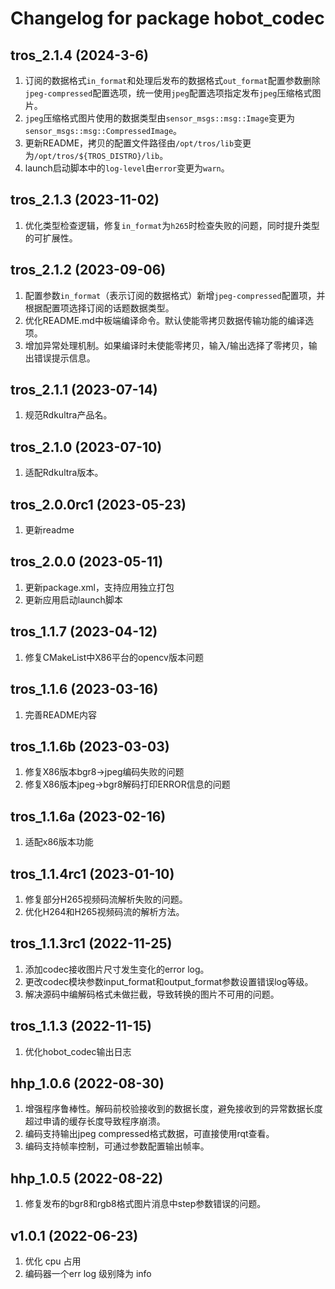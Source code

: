 # Changelog for package hobot_codec

tros_2.1.4 (2024-3-6)
------------------
1. 订阅的数据格式`in_format`和处理后发布的数据格式`out_format`配置参数删除`jpeg-compressed`配置选项，统一使用`jpeg`配置选项指定发布`jpeg`压缩格式图片。
2. `jpeg`压缩格式图片使用的数据类型由`sensor_msgs::msg::Image`变更为`sensor_msgs::msg::CompressedImage`。
3. 更新README，拷贝的配置文件路径由`/opt/tros/lib`变更为`/opt/tros/${TROS_DISTRO}/lib`。
4. launch启动脚本中的`log-level`由`error`变更为`warn`。

tros_2.1.3 (2023-11-02)
------------------
1. 优化类型检查逻辑，修复`in_format`为`h265`时检查失败的问题，同时提升类型的可扩展性。

tros_2.1.2 (2023-09-06)
------------------
1. 配置参数`in_format`（表示订阅的数据格式）新增`jpeg-compressed`配置项，并根据配置项选择订阅的话题数据类型。
2. 优化README.md中板端编译命令。默认使能零拷贝数据传输功能的编译选项。
3. 增加异常处理机制。如果编译时未使能零拷贝，输入/输出选择了零拷贝，输出错误提示信息。

tros_2.1.1 (2023-07-14)
------------------
1. 规范Rdkultra产品名。

tros_2.1.0 (2023-07-10)
------------------
1. 适配Rdkultra版本。

tros_2.0.0rc1 (2023-05-23)
------------------
1. 更新readme

tros_2.0.0 (2023-05-11)
------------------
1. 更新package.xml，支持应用独立打包
2. 更新应用启动launch脚本

tros_1.1.7 (2023-04-12)
------------------
1. 修复CMakeList中X86平台的opencv版本问题

tros_1.1.6 (2023-03-16)
------------------
1. 完善README内容

tros_1.1.6b (2023-03-03)
------------------
1. 修复X86版本bgr8->jpeg编码失败的问题
2. 修复X86版本jpeg->bgr8解码打印ERROR信息的问题

tros_1.1.6a (2023-02-16)
------------------
1. 适配x86版本功能

tros_1.1.4rc1 (2023-01-10)
------------------
1. 修复部分H265视频码流解析失败的问题。
1. 优化H264和H265视频码流的解析方法。

tros_1.1.3rc1 (2022-11-25)
------------------
1. 添加codec接收图片尺寸发生变化的error log。
2. 更改codec模块参数input_format和output_format参数设置错误log等级。
3. 解决源码中编解码格式未做拦截，导致转换的图片不可用的问题。

tros_1.1.3 (2022-11-15)
------------------
1. 优化hobot_codec输出日志

hhp_1.0.6 (2022-08-30)
------------------
1. 增强程序鲁棒性。解码前校验接收到的数据长度，避免接收到的异常数据长度超过申请的缓存长度导致程序崩溃。
2. 编码支持输出jpeg compressed格式数据，可直接使用rqt查看。
3. 编码支持帧率控制，可通过参数配置输出帧率。

hhp_1.0.5 (2022-08-22)
------------------
1. 修复发布的bgr8和rgb8格式图片消息中step参数错误的问题。


v1.0.1 (2022-06-23)
------------------
1. 优化 cpu 占用
2. 编码器一个err log 级别降为 info
